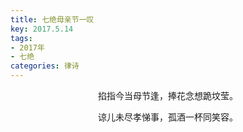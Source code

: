 ```yaml
---
title: 七绝母亲节一叹
key: 2017.5.14
tags: 
- 2017年 
- 七绝
categories: 律诗
---
```


<p align="center">掐指今当母节逢，捧花念想跪坟莹。
</p>
<p align="center">谅儿未尽孝悌事，孤酒一杯同笑容。
</p>
